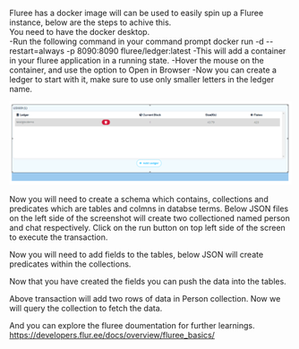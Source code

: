 
Fluree has a docker image will can be used to easily spin up a Fluree instance, below are the steps to achive this.  
You need to have the docker desktop.  
-Run the following command in your command prompt 
	docker run -d --restart=always -p 8090:8090 fluree/ledger:latest
-This will add a container in your fluree application in a running state.
-Hover the mouse on the container, and use the option to Open in Browser
-Now you can create a ledger to start with it, make sure to use only smaller letters in the ledger name.

![Screenshot](../Fluree/imgs/createLedger.PNG)

Now you will need to create a schema which contains, collections and predicates which are tables and colmns in databse terms. 
Below JSON files on the left side of the screenshot will create two collectioned named person and chat respectively. Click on the run button on top left side of the screen to execute the transaction. 

 

Now you will need to add fields to the tables, below JSON will create predicates within the collections.
 

Now that you have created the fields you can push the data into the tables.
 

Above transaction will add two rows of data in Person collection.
Now we will query the collection to fetch the data. 
 

And you can explore the fluree doumentation for further learnings. 
https://developers.flur.ee/docs/overview/fluree_basics/
